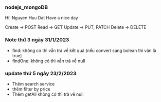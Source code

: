 ### nodejs_mongoDB
Hi! Nguyen Huu Dat
Have a nice day

Create -> POST
Read -> GET
Update -> PUT, PATCH
Delete -> DELETE

### Note thứ 3 ngày 31/1/2023
- find: không có thì vẫn trả về kết quả (nếu convert sang bolean thì vân là true)
- findOne: không có thì vẫn trả về null

### update thứ 5 ngày 23/2/2023
- Thêm search service
- thêm filter by price
- Thêm getAll không có thì trả về null